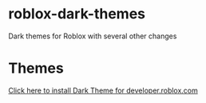 # roblox-dark-themes
Dark themes for Roblox with several other changes

# Themes
[Click here to install Dark Theme for developer.roblox.com](https://raw.githubusercontent.com/NovusTheory/roblox-dark-themes/master/developer-roblox-dark.user.css)
